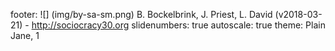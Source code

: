 footer: ![] (img/by-sa-sm.png) B. Bockelbrink, J. Priest, L. David (v2018-03-21) - <http://sociocracy30.org>
slidenumbers: true
autoscale: true
theme: Plain Jane, 1

<!-- INSERT-CONTENT -->
